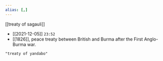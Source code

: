 ```yaml
---
alias: [,]
---
```

[[treaty of sagauli]]

- [[2021-12-05]] `23:52`
- [[1826]], peace treaty between British and Burma after the First Anglo-Burma war.

```query
"treaty of yandabo"
```